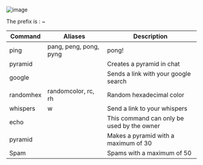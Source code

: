 #  
![image](https://user-images.githubusercontent.com/94239373/141654044-cad95f96-1953-42aa-8bf0-270efd632e47.png)


The prefix  is : ~

| Command  | Aliases | Description
| --- | --- | --- |
| ping | pang, peng, pong, pyng | pong! |
| pyramid | | Creates a pyramid in chat |
| google | | Sends a link with your google search |
| randomhex | randomcolor, rc, rh | Random hexadecimal color |
| whispers | w | Send a link to your whispers |
| echo | | This command can only be used by the owner |
| pyramid | | Makes a pyramid with a maximum of 30 |
| Spam | | Spams with a maximum of 50 |

